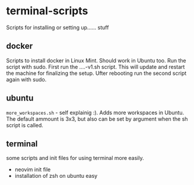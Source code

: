 # terminal-scripts
Scripts for installing or setting up...... stuff

## docker
Scripts to install docker in Linux Mint. Should work in Ubuntu too. Run the script with sudo. First run the ....-v1.sh script.
This will update and restart the machine for finalizing the setup. Ufter rebooting run the second script again with sudo.


## ubuntu
`more_workspaces.sh` - self explainig :). Adds more workspaces in Ubuntu. The default ammount is 3x3, but also can be set by argument
when the sh script is called.

## terminal
some scripts and init files for using terminal more easily.
- neovim init file
- installation of zsh on ubuntu easy
